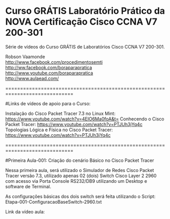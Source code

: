 # Curso GRÁTIS Laboratório Prático da NOVA Certificação Cisco CCNA V7 200-301

Série de vídeos do Curso GRÁTIS de Laboratórios Cisco CCNA V7 200-301.

Robson Vaamonde<br>
http://www.facebook.com/procedimentosemti<br>
http://ww.facebook.com/boraparapratica<br>
http://www.youtube.com/boraparapratica<br>
http://www.aulaead.com/

=============================================================================

#Links de vídeos de apoio para o Curso:

Instalação do Cisco Packet Tracer 7.3 no Linux Mint: https://www.youtube.com/watch?v=4EIO6Ma0foA&t=
Conhecendo o Cisco Packet Tracer: https://www.youtube.com/watch?v=PTJUh3jYq4c
Topologias Lógica e Física no Cisco Packet Tracer: https://www.youtube.com/watch?v=PTJUh3jYq4c

=============================================================================

#Primeira Aula-001: Criação do cenário Básico no Cisco Packet Tracer

Nessa primeira aula, será utilizado o Simulador de Redes Cisco Packet Tracer versão 7.3, utilizado apenas 02 (dois) Switch Cisco Layer 2 2960 com acesso via Porta Console RS232/DB9 utilizando um Desktop e software de Terminal.

As configurações básicas dos dois switch será feita utilizando o Script: Etapa-001-ConfiguracaoBaseSwitch-2960.txt

Link da vídeo aula:
